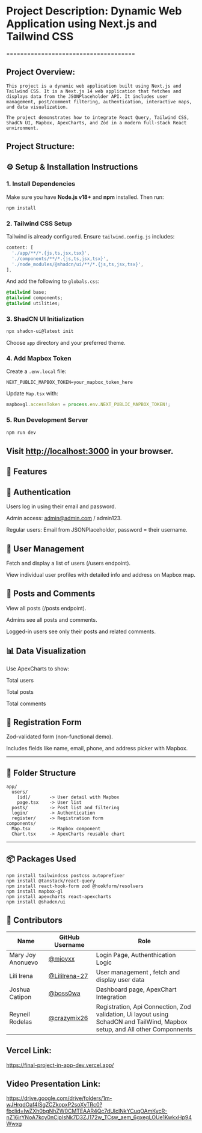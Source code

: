 

# Project Description: Dynamic Web Application using Next.js and Tailwind CSS
=====================================

## Project Overview:
    This project is a dynamic web application built using Next.js and Tailwind CSS. It is a Next.js 14 web application that fetches and displays data from the JSONPlaceholder API. It includes user management, post/comment filtering, authentication, interactive maps, and data visualization.

    The project demonstrates how to integrate React Query, Tailwind CSS, ShadCN UI, Mapbox, ApexCharts, and Zod in a modern full-stack React environment.

## Project Structure:


## ⚙️ Setup & Installation Instructions

### 1. Install Dependencies

Make sure you have **Node.js v18+** and **npm** installed. Then run:

```bash
npm install
```

### 2. Tailwind CSS Setup

Tailwind is already configured. Ensure `tailwind.config.js` includes:

```js
content: [
  './app/**/*.{js,ts,jsx,tsx}',
  './components/**/*.{js,ts,jsx,tsx}',
  './node_modules/@shadcn/ui/**/*.{js,ts,jsx,tsx}',
],
```

And add the following to `globals.css`:

```css
@tailwind base;
@tailwind components;
@tailwind utilities;
```

### 3. ShadCN UI Initialization

```bash
npx shadcn-ui@latest init
```

Choose `app` directory and your preferred theme.

### 4. Add Mapbox Token

Create a `.env.local` file:

```env
NEXT_PUBLIC_MAPBOX_TOKEN=your_mapbox_token_here
```

Update `Map.tsx` with:

```ts
mapboxgl.accessToken = process.env.NEXT_PUBLIC_MAPBOX_TOKEN!;
```

### 5. Run Development Server

```bash
npm run dev
```

Visit [http://localhost:3000](http://localhost:3000) in your browser.
---

## 🌟 Features

## 🔐 Authentication
Users log in using their email and password.

Admin access: admin@admin.com / admin123.

Regular users: Email from JSONPlaceholder, password = their username.

## 👥 User Management
Fetch and display a list of users (/users endpoint).

View individual user profiles with detailed info and address on Mapbox map.

## 📰 Posts and Comments
View all posts (/posts endpoint).

Admins see all posts and comments.

Logged-in users see only their posts and related comments.

## 📊 Data Visualization
Use ApexCharts to show:

Total users

Total posts

Total comments

## 📝 Registration Form
Zod-validated form (non-functional demo).

Includes fields like name, email, phone, and address picker with Mapbox.

---

## 📁 Folder Structure

```
app/
  users/
    [id]/       -> User detail with Mapbox
    page.tsx    -> User list
  posts/        -> Post list and filtering
  login/        -> Authentication
  register/     -> Registration form
components/
  Map.tsx       -> Mapbox component
  Chart.tsx     -> ApexCharts reusable chart
```

---

## 📦 Packages Used

```npm
npm install tailwindcss postcss autoprefixer
npm install @tanstack/react-query
npm install react-hook-form zod @hookform/resolvers
npm install mapbox-gl
npm install apexcharts react-apexcharts
npm install @shadcn/ui
```

## 👥 Contributors

| Name                   | GitHub Username                                  | Role                                          |
| -----------------------| ------------------------------------------------ | ----------------------------------------------|
| Mary Joy Anonuevo      | [@mjoyxx](https://github.com/mjoyxx)             | Login Page, Authenthication Logic             |
| Lili Irena             | [@LiliIrena-27](https://github.com/LiliIrena-27) | User management , fetch and display user data |
| Joshua Catipon         | [@boss0wa](https://github.com/boss0wa)           | Dashboard page, ApexChart Integration         |
| Reyneil Rodelas        | [@crazymix26](https://github.com/crazymix26)     | Registration, Api Connection, Zod validation, Ui layout using SchadCN and TailWind, Mapbox setup, and All other Componnents                     |


## Vercel Link:
https://final-project-in-app-dev.vercel.app/

## Video Presentation Link:
https://drive.google.com/drive/folders/1m-wJHrqdOaf4ISgZCZkopxP2soXyTRc0?fbclid=IwZXh0bgNhZW0CMTEAAR4Qc7dUIclNkYCuqOAmKycR-nZ16irYNoA7kcy0nCipIsNk7D3ZJ172w_TCsw_aem_6gxegLOUe1KwkxHp94Wwxg


